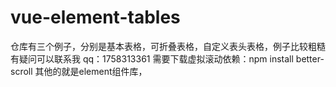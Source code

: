 # vue-element-tables
仓库有三个例子，分别是基本表格，可折叠表格，自定义表头表格，例子比较粗糙有疑问可以联系我  qq：1758313361
需要下载虚拟滚动依赖：npm install better-scroll  其他的就是element组件库，

